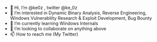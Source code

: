 - 👋 Hi, I’m @ke0z , twitter @ke_0z
- 👀 I’m interested in Dynamic Binary Analysis, Reverse Engineering, Windows Vulnerability Research & Exploit Development, Bug Bounty
- 🌱 I’m currently learning Windows Internals
- 💞️ I’m looking to collaborate on anything above
- 📫 How to reach me (My Twitter)

<!---
ke0z/ke0z is a ✨ special ✨ repository because its `README.md` (this file) appears on your GitHub profile.
You can click the Preview link to take a look at your changes.
--->

